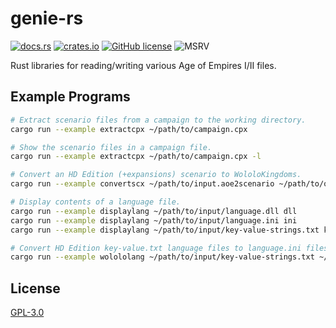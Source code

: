 # genie-rs

[![docs.rs](https://img.shields.io/badge/docs.rs-genie-blue?style=flat-square)](https://docs.rs/genie/)
[![crates.io](https://img.shields.io/crates/v/genie.svg?style=flat-square)](https://crates.io/crates/genie)
[![GitHub license](https://img.shields.io/github/license/SiegeEngineers/genie-rs?style=flat-square&color=darkred)](https://github.com/SiegeEngineers/genie-rs/blob/default/LICENSE.md)
![MSRV](https://img.shields.io/badge/MSRV-1.64.0%2B-blue?style=flat-square)

Rust libraries for reading/writing various Age of Empires I/II files.

## Example Programs

```bash
# Extract scenario files from a campaign to the working directory.
cargo run --example extractcpx ~/path/to/campaign.cpx

# Show the scenario files in a campaign file.
cargo run --example extractcpx ~/path/to/campaign.cpx -l

# Convert an HD Edition (+expansions) scenario to WololoKingdoms.
cargo run --example convertscx ~/path/to/input.aoe2scenario ~/path/to/output.scx wk

# Display contents of a language file.
cargo run --example displaylang ~/path/to/input/language.dll dll
cargo run --example displaylang ~/path/to/input/language.ini ini
cargo run --example displaylang ~/path/to/input/key-value-strings.txt key-value

# Convert HD Edition key-value.txt language files to language.ini files for Voobly or aoc-language-ini
cargo run --example wolololang ~/path/to/input/key-value-strings.txt ~/path/to/output/language.ini
```

## License

[GPL-3.0](./LICENSE.md)

